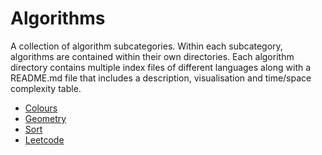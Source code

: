 # Algorithms

A collection of algorithm subcategories. Within each subcategory, algorithms are contained within their own directories. Each algorithm directory contains multiple index files of different languages along with a README.md file that includes a description, visualisation and time/space complexity table.

- [Colours](colours)
- [Geometry](geometry)
- [Sort](sort)
- [Leetcode](leetcode)
